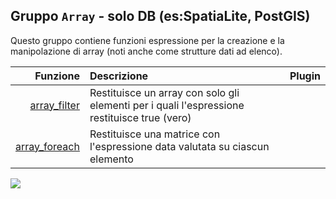 ## Gruppo `Array` - solo DB (es:SpatiaLite, PostGIS)

Questo gruppo contiene funzioni espressione per la creazione e la manipolazione di array (noti anche come strutture dati ad elenco). 

| Funzione  | Descrizione|Plugin
|----------:|:-----------|--------
|[array_filter](funzioni/array_filter.md)|Restituisce un array con solo gli elementi per i quali l'espressione restituisce true (vero)
|[array_foreach](funzioni/array_foreach.md)|Restituisce una matrice con l'espressione data valutata su ciascun elemento


![](/img/array/gruppo_array2.png)
